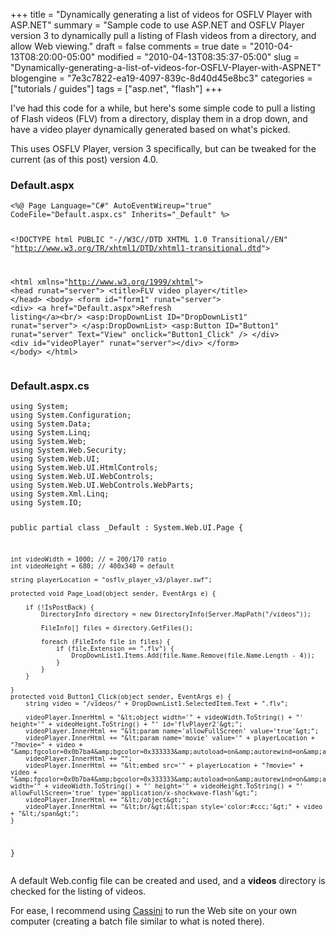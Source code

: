 +++
title = "Dynamically generating a list of videos for OSFLV Player with ASP.NET"
summary = "Sample code to use ASP.NET and OSFLV Player version 3 to dynamically pull a listing of Flash videos from a directory, and allow Web viewing."
draft = false
comments = true
date = "2010-04-13T08:20:00-05:00"
modified = "2010-04-13T08:35:37-05:00"
slug = "Dynamically-generating-a-list-of-videos-for-OSFLV-Player-with-ASPNET"
blogengine = "7e3c7822-ea19-4097-839c-8d40d45e8bc3"
categories = ["tutorials / guides"]
tags = ["asp.net", "flash"]
+++

<p>I've had this code for a while, but here's some simple code to pull a listing of Flash videos (FLV) from a directory, display them in a drop down, and have a video player dynamically generated based on what's picked.</p>
<p>This uses OSFLV Player, version 3 specifically, but can be tweaked for the current (as of this post) version 4.0.</p>
<h3>Default.aspx</h3>
<pre class="code"><code class="html">&lt;%@ Page Language="C#" AutoEventWireup="true"  CodeFile="Default.aspx.cs" Inherits="_Default" %&gt;

&lt;!DOCTYPE html PUBLIC "-//W3C//DTD XHTML 1.0 Transitional//EN" "http://www.w3.org/TR/xhtml1/DTD/xhtml1-transitional.dtd"&gt;

&lt;html xmlns="http://www.w3.org/1999/xhtml"&gt;
&lt;head runat="server"&gt;
    &lt;title&gt;FLV video player&lt;/title&gt;
&lt;/head&gt;
&lt;body&gt;
    &lt;form id="form1" runat="server"&gt;
    &lt;div&gt;
		&lt;a href="Default.aspx"&gt;Refresh listing&lt;/a&gt;&lt;br/&gt;
		&lt;asp:DropDownList ID="DropDownList1" runat="server"&gt;
		&lt;/asp:DropDownList&gt;
		&lt;asp:Button ID="Button1" runat="server" Text="View" onclick="Button1_Click" /&gt;
    &lt;/div&gt;
    &lt;div id="videoPlayer" runat="server"&gt;&lt;/div&gt;
    &lt;/form&gt;
&lt;/body&gt;
&lt;/html&gt;</code></pre>
<h3>Default.aspx.cs</h3>
<pre class="code"><code class="csharp">using System;
using System.Configuration;
using System.Data;
using System.Linq;
using System.Web;
using System.Web.Security;
using System.Web.UI;
using System.Web.UI.HtmlControls;
using System.Web.UI.WebControls;
using System.Web.UI.WebControls.WebParts;
using System.Xml.Linq;
using System.IO;

public partial class _Default : System.Web.UI.Page {

	int videoWidth = 1000; // = 200/170 ratio
	int videoHeight = 680; // 400x340 = default

	string playerLocation = "osflv_player_v3/player.swf";

	protected void Page_Load(object sender, EventArgs e) {

		if (!IsPostBack) {
			DirectoryInfo directory = new DirectoryInfo(Server.MapPath("/videos"));

			FileInfo[] files = directory.GetFiles();

			foreach (FileInfo file in files) {
				if (file.Extension == ".flv") {
					DropDownList1.Items.Add(file.Name.Remove(file.Name.Length - 4));
				}
			}
		}

	}
	protected void Button1_Click(object sender, EventArgs e) {
		string video = "/videos/" + DropDownList1.SelectedItem.Text + ".flv";

		videoPlayer.InnerHtml = "&lt;object width='" + videoWidth.ToString() + "' height='" + videoHeight.ToString() + "' id='flvPlayer2'&gt;";
		videoPlayer.InnerHtml += "&lt;param name='allowFullScreen' value='true'&gt;";
		videoPlayer.InnerHtml += "&lt;param name='movie' value='" + playerLocation + "?movie=" + video + "&amp;fgcolor=0x0b7ba4&amp;bgcolor=0x333333&amp;autoload=on&amp;autorewind=on&amp;autoplay=on&amp;volume=5'&gt;";
		videoPlayer.InnerHtml += "";
		videoPlayer.InnerHtml += "&lt;embed src='" + playerLocation + "?movie=" + video + "&amp;fgcolor=0x0b7ba4&amp;bgcolor=0x333333&amp;autoload=on&amp;autorewind=on&amp;autoplay=on&amp;volume=5' width='" + videoWidth.ToString() + "' height='" + videoHeight.ToString() + "' allowFullScreen='true' type='application/x-shockwave-flash'&gt;";
		videoPlayer.InnerHtml += "&lt;/object&gt;";
		videoPlayer.InnerHtml += "&lt;br/&gt;&lt;span style='color:#ccc;'&gt;" + video + "&lt;/span&gt;";
	}
}</code></pre>
<p>A default Web.config file can be created and used, and a <strong>videos</strong> directory is checked for the listing of videos.</p>
<p>For ease, I recommend using <a href="http://strivinglife.com/words/post/Cassini-3502-built-and-ready-to-go.aspx">Cassini</a> to run the Web site on your own computer (creating a batch file similar to what is noted there).</p>
